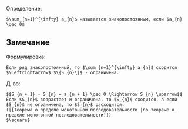 Определение:
```spoiler-markdown
$\sum_{n=1}^{\infty} a_{n}$ называется знакопостоянным, еcли $a_{n} \geq 0$
```

## Замечание
Формулировка:
```spoiler-markdown
Если ряд знакопостоянный, то $\sum_{n=1}^{\infty} a_{n}$ сходится $\Leftrightarrow$ $\{S_{n}\}$ - ограничена.
```
Д-во:
```spoiler-markdown
$$S_{n + 1} - S_{n} = a_{n + 1} \geq 0 \Rightarrow S_{n} \uparrow$$
Если $S_{n}$ возрастает и ограничена, то $S_{n}$ сходится, а если $S_{n}$ не ограничена, то $S_{n}$ расходится. 
([[Теорема о пределе монотонной последовательности.|по теореме о пределе монотонной последовательности]])
$\square$
```
